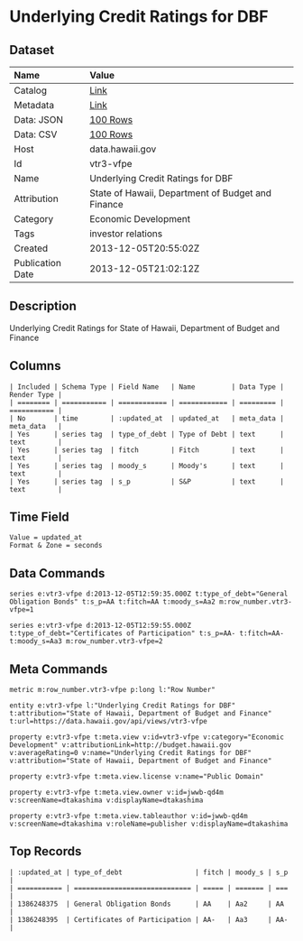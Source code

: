 # Underlying Credit Ratings for DBF

## Dataset

| Name | Value |
| :--- | :---- |
| Catalog | [Link](https://catalog.data.gov/dataset/underlying-credit-ratings-for-dbf-5d5bc) |
| Metadata | [Link](https://data.hawaii.gov/api/views/vtr3-vfpe) |
| Data: JSON | [100 Rows](https://data.hawaii.gov/api/views/vtr3-vfpe/rows.json?max_rows=100) |
| Data: CSV | [100 Rows](https://data.hawaii.gov/api/views/vtr3-vfpe/rows.csv?max_rows=100) |
| Host | data.hawaii.gov |
| Id | vtr3-vfpe |
| Name | Underlying Credit Ratings for DBF |
| Attribution | State of Hawaii, Department of Budget and Finance |
| Category | Economic Development |
| Tags | investor relations |
| Created | 2013-12-05T20:55:02Z |
| Publication Date | 2013-12-05T21:02:12Z |

## Description

Underlying Credit Ratings for State of Hawaii, Department of Budget and Finance

## Columns

```ls
| Included | Schema Type | Field Name   | Name         | Data Type | Render Type |
| ======== | =========== | ============ | ============ | ========= | =========== |
| No       | time        | :updated_at  | updated_at   | meta_data | meta_data   |
| Yes      | series tag  | type_of_debt | Type of Debt | text      | text        |
| Yes      | series tag  | fitch        | Fitch        | text      | text        |
| Yes      | series tag  | moody_s      | Moody's      | text      | text        |
| Yes      | series tag  | s_p          | S&P          | text      | text        |
```

## Time Field

```ls
Value = updated_at
Format & Zone = seconds
```

## Data Commands

```ls
series e:vtr3-vfpe d:2013-12-05T12:59:35.000Z t:type_of_debt="General Obligation Bonds" t:s_p=AA t:fitch=AA t:moody_s=Aa2 m:row_number.vtr3-vfpe=1

series e:vtr3-vfpe d:2013-12-05T12:59:55.000Z t:type_of_debt="Certificates of Participation" t:s_p=AA- t:fitch=AA- t:moody_s=Aa3 m:row_number.vtr3-vfpe=2
```

## Meta Commands

```ls
metric m:row_number.vtr3-vfpe p:long l:"Row Number"

entity e:vtr3-vfpe l:"Underlying Credit Ratings for DBF" t:attribution="State of Hawaii, Department of Budget and Finance" t:url=https://data.hawaii.gov/api/views/vtr3-vfpe

property e:vtr3-vfpe t:meta.view v:id=vtr3-vfpe v:category="Economic Development" v:attributionLink=http://budget.hawaii.gov v:averageRating=0 v:name="Underlying Credit Ratings for DBF" v:attribution="State of Hawaii, Department of Budget and Finance"

property e:vtr3-vfpe t:meta.view.license v:name="Public Domain"

property e:vtr3-vfpe t:meta.view.owner v:id=jwwb-qd4m v:screenName=dtakashima v:displayName=dtakashima

property e:vtr3-vfpe t:meta.view.tableauthor v:id=jwwb-qd4m v:screenName=dtakashima v:roleName=publisher v:displayName=dtakashima
```

## Top Records

```ls
| :updated_at | type_of_debt                  | fitch | moody_s | s_p | 
| =========== | ============================= | ===== | ======= | === | 
| 1386248375  | General Obligation Bonds      | AA    | Aa2     | AA  | 
| 1386248395  | Certificates of Participation | AA-   | Aa3     | AA- | 
```